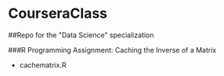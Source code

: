 CourseraClass
=============

##Repo for the "Data Science" specialization

###R Programming Assignment: Caching the Inverse of a Matrix
* cachematrix.R

